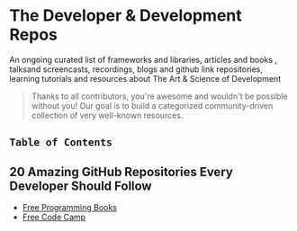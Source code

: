 # The Developer & Development Repos

An ongoing curated list of frameworks and libraries, articles and books , talksand screencasts, recordings, blogs and github link repositories, learning tutorials and resources about The Art & Science of Development
> Thanks to all contributors, you're awesome and wouldn't be possible without you! Our goal is to build a categorized community-driven collection of very well-known resources.

## `Table of Contents`

## 20 Amazing GitHub Repositories Every Developer Should Follow

* [Free Programming Books](https://github.com/veilair/free-programming-books)
* [Free Code Camp](https://github.com/veilair/freeCodeCamp)
